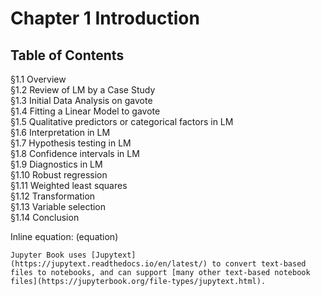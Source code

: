 # Chapter 1 Introduction
## Table of Contents
§1.1 Overview <br>
§1.2 Review of LM by a Case Study<br>
§1.3 Initial Data Analysis on gavote<br>
§1.4 Fitting a Linear Model to gavote<br>
§1.5 Qualitative predictors or categorical factors in LM<br>
§1.6 Interpretation in LM<br>
§1.7 Hypothesis testing in LM<br>
§1.8 Confidence intervals in LM<br>
§1.9 Diagnostics in LM<br>
§1.10 Robust regression<br>
§1.11 Weighted least squares<br>
§1.12 Transformation<br>
§1.13 Variable selection<br>
§1.14 Conclusion<br>

Inline equation: \(equation\)

```{tip}
Jupyter Book uses [Jupytext](https://jupytext.readthedocs.io/en/latest/) to convert text-based files to notebooks, and can support [many other text-based notebook files](https://jupyterbook.org/file-types/jupytext.html).
```